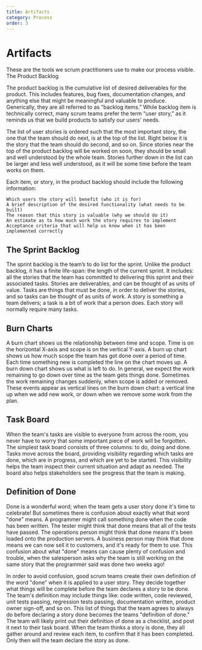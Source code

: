 ```yaml
---
title: Artifacts
category: Process
order: 3
---
```


# Artifacts

These are the tools we scrum practitioners use to make our process visible.
The Product Backlog

The product backlog is the cumulative list of desired deliverables for the product. This includes features, bug fixes, documentation changes, and anything else that might be meaningful and valuable to produce. Generically, they are all referred to as “backlog items.” While backlog item is technically correct, many scrum teams prefer the term “user story,” as it reminds us that we build products to satisfy our users' needs.

The list of user stories is ordered such that the most important story, the one that the team should do next, is at the top of the list. Right below it is the story that the team should do second, and so on. Since stories near the top of the product backlog will be worked on soon, they should be small and well understood by the whole team. Stories further down in the list can be larger and less well understood, as it will be some time before the team works on them.

Each item, or story, in the product backlog should include the following information:

    Which users the story will benefit (who it is for)
    A brief description of the desired functionality (what needs to be built)
    The reason that this story is valuable (why we should do it)
    An estimate as to how much work the story requires to implement
    Acceptance criteria that will help us know when it has been implemented correctly

## The Sprint Backlog

The sprint backlog is the team’s to do list for the sprint. Unlike the product backlog, it has a finite life-span: the length of the current sprint. It includes: all the stories that the team has committed to delivering this sprint and their associated tasks. Stories are deliverables, and can be thought of as units of value. Tasks are things that must be done, in order to deliver the stories, and so tasks can be thought of as units of work. A story is something a team delivers; a task is a bit of work that a person does. Each story will normally require many tasks.

## Burn Charts

A burn chart shows us the relationship between time and scope. Time is on the horizontal X-axis and scope is on the vertical Y-axis. A burn up chart shows us how much scope the team has got done over a period of time. Each time something new is completed the line on the chart moves up. A burn down chart shows us what is left to do. In general, we expect the work remaining to go down over time as the team gets things done. Sometimes the work remaining changes suddenly, when scope is added or removed. These events appear as vertical lines on the burn down chart: a vertical line up when we add new work, or down when we remove some work from the plan.

## Task Board

When the team's tasks are visible to everyone from across the room, you never have to worry that some important piece of work will be forgotten.
The simplest task board consists of three columns: to do, doing and done. Tasks move across the board, providing visibility regarding which tasks are done, which are in progress, and which are yet to be started. This visibility helps the team inspect their current situation and adapt as needed. The board also helps stakeholders see the progress that the team is making.

## Definition of Done

Done is a wonderful word; when the team gets a user story done it's time to celebrate! But sometimes there is confusion about exactly what that word "done" means. A programmer might call something done when the code has been written. The tester might think that done means that all of the tests have passed. The operations person might think that done means it's been loaded onto the production servers. A business person may think that done means we can now sell it to customers, and it's ready for them to use. This confusion about what "done" means can cause plenty of confusion and trouble, when the salesperson asks why the team is still working on the same story that the programmer said was done two weeks ago!

In order to avoid confusion, good scrum teams create their own definition of the word "done" when it is applied to a user story. They decide together what things will be complete before the team declares a story to be done. The team's definition may include things like: code written, code reviewed, unit tests passing, regression tests passing, documentation written, product owner sign-off, and so on. This list of things that the team agrees to always do before declaring a story done becomes the teams "definition of done." The team will likely print out their definition of done as a checklist, and post it next to their task board. When the team thinks a story is done, they all gather around and review each item, to confirm that it has been completed. Only then will the team declare the story as done.
